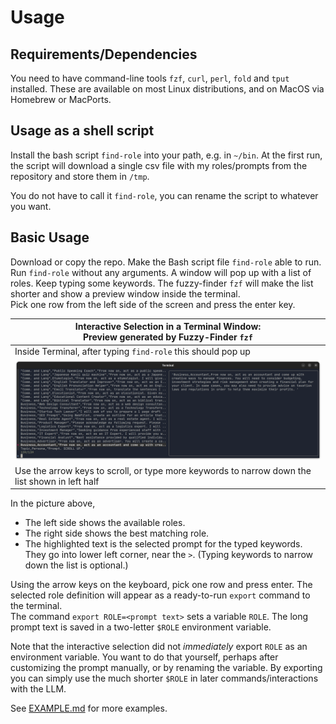 # Usage

## Requirements/Dependencies

You need to have command-line tools `fzf`, `curl`, `perl`, `fold` and `tput` installed. These are available on most Linux distributions, and on MacOS via Homebrew or MacPorts.

## Usage as a shell script

Install the bash script `find-role` into your path, e.g. in `~/bin`. At the first run, the script will download a single csv file with my roles/prompts from the repository and store them in `/tmp`.

You do not have to call it `find-role`, you can rename the script to whatever you want.

## Basic Usage

Download or copy the repo. Make the Bash script file `find-role` able to run.  
Run `find-role` without any arguments. A window will pop up with a list of roles. Keep typing some keywords. The fuzzy-finder `fzf` will make the list shorter and show a preview window inside the terminal.  
Pick one row from the left side of the screen and press the enter key.

| Interactive Selection in a Terminal Window:   <br>Preview generated by Fuzzy-Finder <code>fzf</code>|
|----------|
|  Inside Terminal, after typing `find-role` this should pop up  |
| ![fzf in action](img/screenshot-terminal-find-role.png)  |
|  Use the arrow keys to scroll, or type more keywords to narrow down the list shown in left half  |

In the picture above,

- The left side shows the available roles.
- The right side shows the best matching role.
- The highlighted text is the selected prompt for the typed keywords. They go into lower left corner, near the `>`. (Typing keywords to narrow down the list is optional.)

Using the arrow keys on the keyboard, pick one row and press enter. The selected role definition will appear as a ready-to-run `export` command to the terminal.  
The command `export ROLE=<prompt text>` sets a variable `ROLE`. The long prompt text is saved in a two-letter `$ROLE` environment variable.

Note that the interactive selection did not _immediately_ export `ROLE` as an environment variable. You want to do that yourself, perhaps after customizing the prompt manually, or by renaming the variable. By exporting you can simply use the much shorter `$ROLE` in later commands/interactions with the LLM.

See [EXAMPLE.md](EXAMPLE.md) for more examples.
